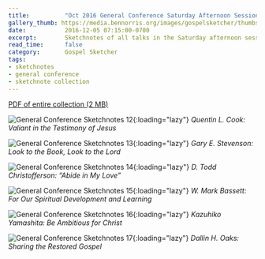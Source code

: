 ```yaml
---
title:          "Oct 2016 General Conference Saturday Afternoon Session Sketchnotes"
gallery_thumb: https://media.bennorris.org/images/gospelsketcher/thumbs/oct-16-2-cook.jpg
date:           2016-12-05 07:15:00-0700
excerpt:        Sketchnotes of all talks in the Saturday afternoon session from Oct 2016 LDS General Conference
read_time:      false
category:       Gospel Sketcher
tags:
- sketchnotes
- general conference
- sketchnote collection
---
```


[PDF of entire collection (2 MB)](https://media.bennorris.org/images/gospelsketcher/general-conference/oct-2016/oct-2016-general-conference-03-sat-afternoon-sketchnotes.pdf)

![General Conference Sketchnotes 12](https://media.bennorris.org/images/gospelsketcher/general-conference/oct-2016/oct-16-2-cook.jpg){:loading="lazy"}
_Quentin L. Cook: Valiant in the Testimony of Jesus_

![General Conference Sketchnotes 13](https://media.bennorris.org/images/gospelsketcher/general-conference/oct-2016/oct-16-2-stevenson.jpg){:loading="lazy"}
_Gary E. Stevenson: Look to the Book, Look to the Lord_

![General Conference Sketchnotes 14](https://media.bennorris.org/images/gospelsketcher/general-conference/oct-2016/oct-16-2-christofferson.jpg){:loading="lazy"}
_D. Todd Christofferson: “Abide in My Love”_

![General Conference Sketchnotes 15](https://media.bennorris.org/images/gospelsketcher/general-conference/oct-2016/oct-16-2-bassett.jpg){:loading="lazy"}
_W. Mark Bassett: For Our Spiritual Development and Learning_

![General Conference Sketchnotes 16](https://media.bennorris.org/images/gospelsketcher/general-conference/oct-2016/oct-16-2-yamashita.jpg){:loading="lazy"}
_Kazuhiko Yamashita: Be Ambitious for Christ_

![General Conference Sketchnotes 17](https://media.bennorris.org/images/gospelsketcher/general-conference/oct-2016/oct-16-2-oaks.jpg){:loading="lazy"}
_Dallin H. Oaks: Sharing the Restored Gospel_
